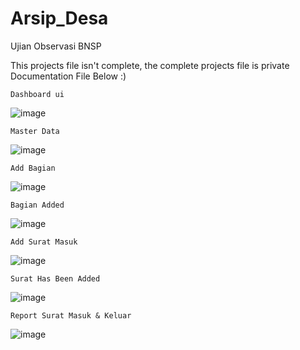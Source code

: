 # Arsip_Desa
Ujian Observasi BNSP

This projects file isn't complete, the complete projects file is private <br>
Documentation File Below :)

```
Dashboard ui
```
![image](https://user-images.githubusercontent.com/78938215/212606470-7456901c-49ab-48a4-b270-3549dbb491a6.png)

```
Master Data
```
![image](https://user-images.githubusercontent.com/78938215/212606575-74a44302-8261-4871-ba1d-71562a876846.png)

```
Add Bagian
```
![image](https://user-images.githubusercontent.com/78938215/212606655-4db16900-ac3c-4c03-8ff4-8e8edd1b14d7.png)

```
Bagian Added
```
![image](https://user-images.githubusercontent.com/78938215/212606757-ed03a41f-178f-4d97-993b-a3cdd8a65527.png)

```
Add Surat Masuk
```
![image](https://user-images.githubusercontent.com/78938215/212606831-ce61c19f-bd55-465a-8ed0-54b61faf788d.png)

```
Surat Has Been Added
```
![image](https://user-images.githubusercontent.com/78938215/212606914-65cffd16-5c67-4885-b6a9-637db4eb09b8.png)

```
Report Surat Masuk & Keluar
```
![image](https://user-images.githubusercontent.com/78938215/212607023-0b0ff227-ccad-4bff-a523-352cca0dde14.png)

